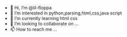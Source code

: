 - 👋 Hi, I’m @lil-floppa
- 👀 I’m interested in python,parsing,html,css,java script
- 🌱 I’m currently learning html css
- 💞️ I’m looking to collaborate on ...
- 📫 How to reach me ...

<!---
lil-floppa/lil-floppa is a ✨ special ✨ repository because its `README.md` (this file) appears on your GitHub profile.
You can click the Preview link to take a look at your changes.
--->
